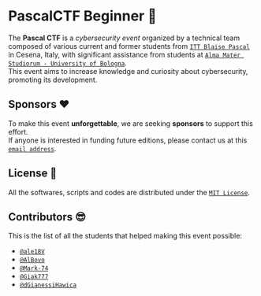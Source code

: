 # PascalCTF Beginner 🚩
The **Pascal CTF** is a *cybersecurity event* organized by a technical team composed of various current and former students from [`ITT Blaise Pascal`](https://ispascalcomandini.it/) in Cesena, Italy, with significant assistance from students at [`Alma Mater Studiorum - University of Bologna`](https://www.unibo.it/).<br>
This event aims to increase knowledge and curiosity about cybersecurity, promoting its development.

## Sponsors ❤️
To make this event **unforgettable**, we are seeking **sponsors** to support this effort. <br> If anyone is interested in funding future editions, please contact us at this [`email address`](mailto:alan.bovo@hotmail.com).

## License 📖
All the softwares, scripts and codes are distributed under the [`MIT License`](https://choosealicense.com/licenses/mit/).

## Contributors 😎
This is the list of all the students that helped making this event possible:
* [`@ale18V`](https://github.com/ale18V)
* [`@AlBovo`](https://github.com/AlBovo)
* [`@Mark-74`](https://github.com/Mark-74)
* [`@Giak777`](https://github.com/Giak777)
* [`@dGianessiHawica`](https://github.com/dGianessiHawica)